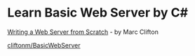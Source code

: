 # Learn Basic Web Server by C#

[Writing a Web Server from Scratch](https://www.codeproject.com/Articles/859108/Writing-a-Web-Server-from-Scratch) - by Marc Clifton

[cliftonm/BasicWebServer](https://github.com/cliftonm/BasicWebServer)
